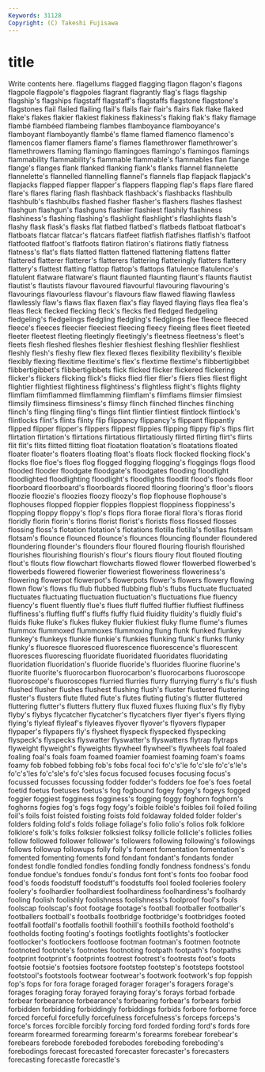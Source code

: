```yaml
---
Keywords: 31128 
Copyright: (C) Takeshi Fujisawa
---
```


# title

Write contents here.
 flagellums
flagged flagging flagon flagon's flagons flagpole flagpole's flagpoles flagrant flagrantly
flag's flags flagship flagship's flagships flagstaff flagstaff's flagstaffs flagstone flagstone's
flagstones flail flailed flailing flail's flails flair flair's flairs flak
flake flaked flake's flakes flakier flakiest flakiness flakiness's flaking flak's
flaky flamage flambé flambéed flambeing flambes flamboyance flamboyance's flamboyant flamboyantly
flambé's flame flamed flamenco flamenco's flamencos flamer flamers flame's flames
flamethrower flamethrower's flamethrowers flaming flamingo flamingoes flamingo's flamingos flamings flammability
flammability's flammable flammable's flammables flan flange flange's flanges flank flanked
flanking flank's flanks flannel flannelette flannelette's flannelled flannelling flannel's flannels
flap flapjack flapjack's flapjacks flapped flapper flapper's flappers flapping flap's
flaps flare flared flare's flares flaring flash flashback flashback's flashbacks
flashbulb flashbulb's flashbulbs flashed flasher flasher's flashers flashes flashest flashgun
flashgun's flashguns flashier flashiest flashily flashiness flashiness's flashing flashing's flashlight
flashlight's flashlights flash's flashy flask flask's flasks flat flatbed flatbed's
flatbeds flatboat flatboat's flatboats flatcar flatcar's flatcars flatfeet flatfish flatfishes
flatfish's flatfoot flatfooted flatfoot's flatfoots flatiron flatiron's flatirons flatly flatness
flatness's flat's flats flatted flatten flattened flattening flattens flatter flattered
flatterer flatterer's flatterers flattering flatteringly flatters flattery flattery's flattest flatting
flattop flattop's flattops flatulence flatulence's flatulent flatware flatware's flaunt flaunted
flaunting flaunt's flaunts flautist flautist's flautists flavour flavoured flavourful flavouring
flavouring's flavourings flavourless flavour's flavours flaw flawed flawing flawless flawlessly
flaw's flaws flax flaxen flax's flay flayed flaying flays flea
flea's fleas fleck flecked flecking fleck's flecks fled fledged fledgeling
fledgeling's fledgelings fledgling fledgling's fledglings flee fleece fleeced fleece's fleeces
fleecier fleeciest fleecing fleecy fleeing flees fleet fleeted fleeter fleetest
fleeting fleetingly fleetingly's fleetness fleetness's fleet's fleets flesh fleshed fleshes
fleshier fleshiest fleshing fleshlier fleshliest fleshly flesh's fleshy flew flex
flexed flexes flexibility flexibility's flexible flexibly flexing flexitime flexitime's flex's
flextime flextime's flibbertigibbet flibbertigibbet's flibbertigibbets flick flicked flicker flickered flickering
flicker's flickers flicking flick's flicks flied flier flier's fliers flies
fliest flight flightier flightiest flightiness flightiness's flightless flight's flights flighty
flimflam flimflammed flimflamming flimflam's flimflams flimsier flimsiest flimsily flimsiness flimsiness's
flimsy flinch flinched flinches flinching flinch's fling flinging fling's flings
flint flintier flintiest flintlock flintlock's flintlocks flint's flints flinty flip
flippancy flippancy's flippant flippantly flipped flipper flipper's flippers flippest flippies
flipping flippy flip's flips flirt flirtation flirtation's flirtations flirtatious flirtatiously
flirted flirting flirt's flirts flit flit's flits flitted flitting float
floatation floatation's floatations floated floater floater's floaters floating float's floats
flock flocked flocking flock's flocks floe floe's floes flog flogged
flogging flogging's floggings flogs flood flooded flooder floodgate floodgate's floodgates
flooding floodlight floodlighted floodlighting floodlight's floodlights floodlit flood's floods floor
floorboard floorboard's floorboards floored flooring flooring's floor's floors floozie floozie's
floozies floozy floozy's flop flophouse flophouse's flophouses flopped floppier floppies
floppiest floppiness floppiness's flopping floppy floppy's flop's flops flora florae
floral flora's floras florid floridly florin florin's florins florist florist's
florists floss flossed flosses flossing floss's flotation flotation's flotations flotilla
flotilla's flotillas flotsam flotsam's flounce flounced flounce's flounces flouncing flounder
floundered floundering flounder's flounders flour floured flouring flourish flourished flourishes
flourishing flourish's flour's flours floury flout flouted flouting flout's flouts
flow flowchart flowcharts flowed flower flowerbed flowerbed's flowerbeds flowered flowerier
floweriest floweriness floweriness's flowering flowerpot flowerpot's flowerpots flower's flowers flowery
flowing flown flow's flows flu flub flubbed flubbing flub's flubs
fluctuate fluctuated fluctuates fluctuating fluctuation fluctuation's fluctuations flue fluency fluency's
fluent fluently flue's flues fluff fluffed fluffier fluffiest fluffiness fluffiness's
fluffing fluff's fluffs fluffy fluid fluidity fluidity's fluidly fluid's fluids
fluke fluke's flukes flukey flukier flukiest fluky flume flume's flumes
flummox flummoxed flummoxes flummoxing flung flunk flunked flunkey flunkey's flunkeys
flunkie flunkie's flunkies flunking flunk's flunks flunky flunky's fluoresce fluoresced
fluorescence fluorescence's fluorescent fluoresces fluorescing fluoridate fluoridated fluoridates fluoridating fluoridation
fluoridation's fluoride fluoride's fluorides fluorine fluorine's fluorite fluorite's fluorocarbon fluorocarbon's
fluorocarbons fluoroscope fluoroscope's fluoroscopes flurried flurries flurry flurrying flurry's flu's
flush flushed flusher flushes flushest flushing flush's fluster flustered flustering
fluster's flusters flute fluted flute's flutes fluting fluting's flutter fluttered
fluttering flutter's flutters fluttery flux fluxed fluxes fluxing flux's fly
flyby flyby's flybys flycatcher flycatcher's flycatchers flyer flyer's flyers flying
flying's flyleaf flyleaf's flyleaves flyover flyover's flyovers flypaper flypaper's flypapers
fly's flysheet flyspeck flyspecked flyspecking flyspeck's flyspecks flyswatter flyswatter's flyswatters
flytrap flytraps flyweight flyweight's flyweights flywheel flywheel's flywheels foal foaled
foaling foal's foals foam foamed foamier foamiest foaming foam's foams
foamy fob fobbed fobbing fob's fobs focal foci fo'c's'le fo'c'sle
fo'c's'le's fo'c's'les fo'c'sle's fo'c'sles focus focused focuses focusing focus's focussed
focusses focussing fodder fodder's fodders foe foe's foes foetal foetid
foetus foetuses foetus's fog fogbound fogey fogey's fogeys fogged foggier
foggiest fogginess fogginess's fogging foggy foghorn foghorn's foghorns fogies fog's
fogs fogy fogy's foible foible's foibles foil foiled foiling foil's
foils foist foisted foisting foists fold foldaway folded folder folder's
folders folding fold's folds foliage foliage's folio folio's folios folk
folklore folklore's folk's folks folksier folksiest folksy follicle follicle's follicles
follies follow followed follower follower's followers following following's followings follows
followup followups folly folly's foment fomentation fomentation's fomented fomenting foments
fond fondant fondant's fondants fonder fondest fondle fondled fondles fondling
fondly fondness fondness's fondu fondue fondue's fondues fondu's fondus font
font's fonts foo foobar food food's foods foodstuff foodstuff's foodstuffs
fool fooled fooleries foolery foolery's foolhardier foolhardiest foolhardiness foolhardiness's foolhardy
fooling foolish foolishly foolishness foolishness's foolproof fool's fools foolscap foolscap's
foot footage footage's football footballer footballer's footballers football's footballs footbridge
footbridge's footbridges footed footfall footfall's footfalls foothill foothill's foothills foothold
foothold's footholds footing footing's footings footlights footlights's footlocker footlocker's footlockers
footloose footman footman's footmen footnote footnoted footnote's footnotes footnoting footpath
footpath's footpaths footprint footprint's footprints footrest footrest's footrests foot's foots
footsie footsie's footsies footsore footstep footstep's footsteps footstool footstool's footstools
footwear footwear's footwork footwork's fop foppish fop's fops for fora
forage foraged forager forager's foragers forage's forages foraging foray forayed
foraying foray's forays forbad forbade forbear forbearance forbearance's forbearing forbear's
forbears forbid forbidden forbidding forbiddingly forbiddings forbids forbore forborne force
forced forceful forcefully forcefulness forcefulness's forceps forceps's force's forces forcible
forcibly forcing ford forded fording ford's fords fore forearm forearmed
forearming forearm's forearms forebear forebear's forebears forebode foreboded forebodes foreboding
foreboding's forebodings forecast forecasted forecaster forecaster's forecasters forecasting forecastle forecastle's
